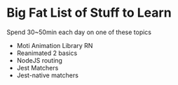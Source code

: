 # Big Fat List of Stuff to Learn

Spend 30~50min each day on one of these topics
* Moti Animation Library RN
* Reanimated 2 basics
* NodeJS routing
* Jest Matchers
* Jest-native matchers


